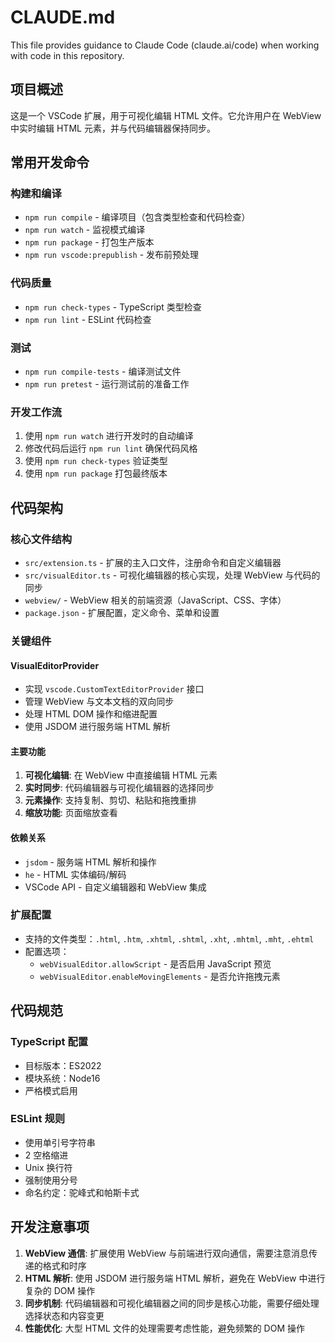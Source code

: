 # CLAUDE.md

This file provides guidance to Claude Code (claude.ai/code) when working with code in this repository.

## 项目概述

这是一个 VSCode 扩展，用于可视化编辑 HTML 文件。它允许用户在 WebView 中实时编辑 HTML 元素，并与代码编辑器保持同步。

## 常用开发命令

### 构建和编译
- `npm run compile` - 编译项目（包含类型检查和代码检查）
- `npm run watch` - 监视模式编译
- `npm run package` - 打包生产版本
- `npm run vscode:prepublish` - 发布前预处理

### 代码质量
- `npm run check-types` - TypeScript 类型检查
- `npm run lint` - ESLint 代码检查

### 测试
- `npm run compile-tests` - 编译测试文件
- `npm run pretest` - 运行测试前的准备工作

### 开发工作流
1. 使用 `npm run watch` 进行开发时的自动编译
2. 修改代码后运行 `npm run lint` 确保代码风格
3. 使用 `npm run check-types` 验证类型
4. 使用 `npm run package` 打包最终版本

## 代码架构

### 核心文件结构
- `src/extension.ts` - 扩展的主入口文件，注册命令和自定义编辑器
- `src/visualEditor.ts` - 可视化编辑器的核心实现，处理 WebView 与代码的同步
- `webview/` - WebView 相关的前端资源（JavaScript、CSS、字体）
- `package.json` - 扩展配置，定义命令、菜单和设置

### 关键组件

#### VisualEditorProvider
- 实现 `vscode.CustomTextEditorProvider` 接口
- 管理 WebView 与文本文档的双向同步
- 处理 HTML DOM 操作和缩进配置
- 使用 JSDOM 进行服务端 HTML 解析

#### 主要功能
1. **可视化编辑**: 在 WebView 中直接编辑 HTML 元素
2. **实时同步**: 代码编辑器与可视化编辑器的选择同步
3. **元素操作**: 支持复制、剪切、粘贴和拖拽重排
4. **缩放功能**: 页面缩放查看

#### 依赖关系
- `jsdom` - 服务端 HTML 解析和操作
- `he` - HTML 实体编码/解码
- VSCode API - 自定义编辑器和 WebView 集成

### 扩展配置
- 支持的文件类型：`.html`, `.htm`, `.xhtml`, `.shtml`, `.xht`, `.mhtml`, `.mht`, `.ehtml`
- 配置选项：
  - `webVisualEditor.allowScript` - 是否启用 JavaScript 预览
  - `webVisualEditor.enableMovingElements` - 是否允许拖拽元素

## 代码规范

### TypeScript 配置
- 目标版本：ES2022
- 模块系统：Node16
- 严格模式启用

### ESLint 规则
- 使用单引号字符串
- 2 空格缩进
- Unix 换行符
- 强制使用分号
- 命名约定：驼峰式和帕斯卡式

## 开发注意事项

1. **WebView 通信**: 扩展使用 WebView 与前端进行双向通信，需要注意消息传递的格式和时序
2. **HTML 解析**: 使用 JSDOM 进行服务端 HTML 解析，避免在 WebView 中进行复杂的 DOM 操作
3. **同步机制**: 代码编辑器和可视化编辑器之间的同步是核心功能，需要仔细处理选择状态和内容变更
4. **性能优化**: 大型 HTML 文件的处理需要考虑性能，避免频繁的 DOM 操作